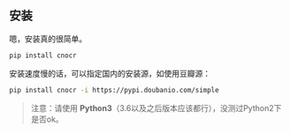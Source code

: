 ## 安装

嗯，安装真的很简单。

```bash
pip install cnocr
```



安装速度慢的话，可以指定国内的安装源，如使用豆瓣源：

```bash
pip install cnocr -i https://pypi.doubanio.com/simple
```



> 注意：请使用 **Python3**（3.6以及之后版本应该都行），没测过Python2下是否ok。


